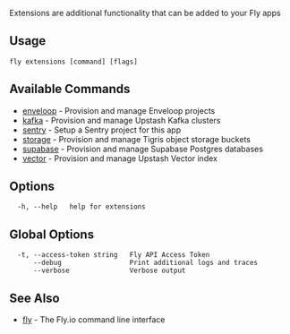 Extensions are additional functionality that can be added to your Fly apps

## Usage
~~~
fly extensions [command] [flags]
~~~

## Available Commands
* [enveloop](/docs/flyctl/extensions-enveloop/)	 - Provision and manage Enveloop projects
* [kafka](/docs/flyctl/extensions-kafka/)	 - Provision and manage Upstash Kafka clusters
* [sentry](/docs/flyctl/extensions-sentry/)	 - Setup a Sentry project for this app
* [storage](/docs/flyctl/extensions-storage/)	 - Provision and manage Tigris object storage buckets
* [supabase](/docs/flyctl/extensions-supabase/)	 - Provision and manage Supabase Postgres databases
* [vector](/docs/flyctl/extensions-vector/)	 - Provision and manage Upstash Vector index

## Options

~~~
  -h, --help   help for extensions
~~~

## Global Options

~~~
  -t, --access-token string   Fly API Access Token
      --debug                 Print additional logs and traces
      --verbose               Verbose output
~~~

## See Also

* [fly](/docs/flyctl/help/)	 - The Fly.io command line interface

